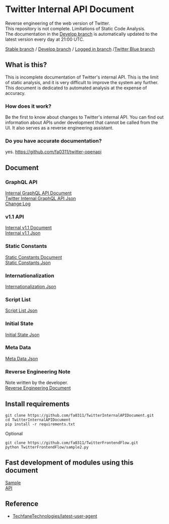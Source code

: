 # Twitter Internal API Document

Reverse engineering of the web version of Twitter.  
This repository is not complete. Limitations of Static Code Analysis.  
The documentation in the [Develop branch](https://github.com/fa0311/TwitterInternalAPIDocument/tree/develop) is automatically updated to the latest version every day at 21:00 UTC.

[Stable branch](https://github.com/fa0311/TwitterInternalAPIDocument/tree/master)  /  [Develop branch](https://github.com/fa0311/TwitterInternalAPIDocument/tree/develop)  /  [Logged in branch](https://github.com/fa0311/TwitterInternalAPIDocument/tree/twitter-login)  /[Twitter Blue branch](https://github.com/fa0311/TwitterInternalAPIDocument/tree/twitter-blue)  

## What is this?
This is incomplete documentation of Twitter's internal API.
This is the limit of static analysis, and it is very difficult to improve the system any further.
This document is dedicated to automated analysis at the expense of accuracy.

### How does it work?
Be the first to know about changes to Twitter's internal API.
You can find out information about APIs under development that cannot be called from the UI.
It also serves as a reverse engineering assistant.

### Do you have accurate documentation?
yes.
<https://github.com/fa0311/twitter-openapi>

## Document

### GraphQL API

[Internal GraphQL API Document](./docs/markdown/GraphQL.md)  
[Twitter Internal GraphQL API Json](./docs/json/GraphQL.json)  
[Change Log](./docs/markdown/ChangeLog.md)

### v1.1 API

[Internal v1.1 Document](./docs/markdown/v1.1.md)  
[Internal v1.1 Json](./docs/json/v1.1.json)  

### Static Constants

[Static Constants Document](./docs/markdown/FreezeObject.md)  
[Static Constants Json](./docs/json/FreezeObject.json)  

### Internationalization

[Internationalization Json](./docs/json/i18n)  

### Script List

[Script List Json](./docs/json/ScriptLoadJson.json)  

### Initial State

[Initial State Json](./docs/json/InitialState.json)  

### Meta Data

[Meta Data Json](./docs/json/MetaData.json)  

### Reverse Engineering Note

Note written by the developer.  
[Reverse Engineering Document](./docs/markdown/RE.md)  

## Install requirements

```shell
git clone https://github.com/fa0311/TwitterInternalAPIDocument.git
cd TwitterInternalAPIDocument
pip install -r requirements.txt
```

Optional

```shell
git clone https://github.com/fa0311/TwitterFrontendFlow.git
python TwitterFrontendFlow/sample2.py
```

## Fast development of modules using this document

[Sample](./sample.py)  
[API](./docs/json/API.json)  

## Reference

- [TechfaneTechnologies/latest-user-agent](https://github.com/TechfaneTechnologies/latest-user-agent)
